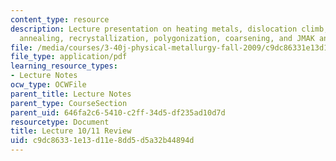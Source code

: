 ```yaml
---
content_type: resource
description: Lecture presentation on heating metals, dislocation climb, recovery,
  annealing, recrystallization, polygonization, coarsening, and JMAK analysis.
file: /media/courses/3-40j-physical-metallurgy-fall-2009/c9dc86331e13d11e8dd5d5a32b44894d_MIT3_40JF09_lec1011.pdf
file_type: application/pdf
learning_resource_types:
- Lecture Notes
ocw_type: OCWFile
parent_title: Lecture Notes
parent_type: CourseSection
parent_uid: 646fa2c6-5410-c2ff-34d5-df235ad10d7d
resourcetype: Document
title: Lecture 10/11 Review
uid: c9dc8633-1e13-d11e-8dd5-d5a32b44894d
---
```

